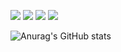 <img src="https://img.shields.io/badge/swift-F05138?style=flat-square&logo=Android&logoColor=white"/> <img src="https://img.shields.io/badge/ios-3DDC84?style=flat-square&logo=Android&logoColor=white"/> <img src="https://img.shields.io/badge/python-3776AB?style=flat-square&logo=Android&logoColor=white"/> <a href="https://www.youtube.com/channel/UCo_3L_X5UMZmxRTK72sPEFA" target="_blank"><img src="https://img.shields.io/badge/youtube-FF0000?style=youtube&logo=youtube&logoColor=white"/></a> 

![Anurag's GitHub stats](https://github-readme-stats.vercel.app/api?username=Jamminssssss&show_icons=true&theme=radical)
